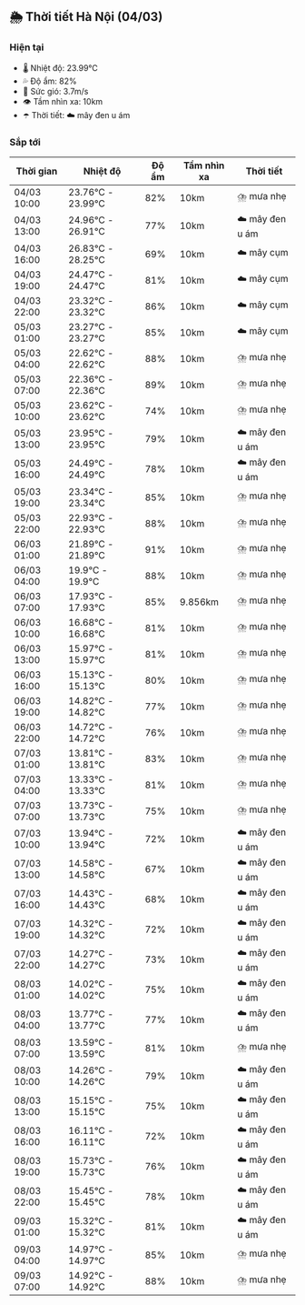 ## 🌦️ Thời tiết Hà Nội (04/03)

### Hiện tại

- 🌡️ Nhiệt độ: 23.99℃
- 💦 Độ ẩm: 82%
- 💨 Sức gió: 3.7m/s
- 👁️ Tầm nhìn xa: 10km
- ☂️ Thời tiết: ☁️ mây đen u ám

### Sắp tới

| Thời gian | Nhiệt độ | Độ ẩm | Tầm nhìn xa | Thời tiết |
| --- | --- | --- | --- | --- |
| 04/03 10:00 | 23.76℃ - 23.99℃ | 82% | 10km | ⛈️ mưa nhẹ |
| 04/03 13:00 | 24.96℃ - 26.91℃ | 77% | 10km | ☁️ mây đen u ám |
| 04/03 16:00 | 26.83℃ - 28.25℃ | 69% | 10km | ☁️ mây cụm |
| 04/03 19:00 | 24.47℃ - 24.47℃ | 81% | 10km | ☁️ mây cụm |
| 04/03 22:00 | 23.32℃ - 23.32℃ | 86% | 10km | ☁️ mây cụm |
| 05/03 01:00 | 23.27℃ - 23.27℃ | 85% | 10km | ☁️ mây cụm |
| 05/03 04:00 | 22.62℃ - 22.62℃ | 88% | 10km | ⛈️ mưa nhẹ |
| 05/03 07:00 | 22.36℃ - 22.36℃ | 89% | 10km | ⛈️ mưa nhẹ |
| 05/03 10:00 | 23.62℃ - 23.62℃ | 74% | 10km | ⛈️ mưa nhẹ |
| 05/03 13:00 | 23.95℃ - 23.95℃ | 79% | 10km | ☁️ mây đen u ám |
| 05/03 16:00 | 24.49℃ - 24.49℃ | 78% | 10km | ☁️ mây đen u ám |
| 05/03 19:00 | 23.34℃ - 23.34℃ | 85% | 10km | ⛈️ mưa nhẹ |
| 05/03 22:00 | 22.93℃ - 22.93℃ | 88% | 10km | ⛈️ mưa nhẹ |
| 06/03 01:00 | 21.89℃ - 21.89℃ | 91% | 10km | ⛈️ mưa nhẹ |
| 06/03 04:00 | 19.9℃ - 19.9℃ | 88% | 10km | ⛈️ mưa nhẹ |
| 06/03 07:00 | 17.93℃ - 17.93℃ | 85% | 9.856km | ⛈️ mưa nhẹ |
| 06/03 10:00 | 16.68℃ - 16.68℃ | 81% | 10km | ⛈️ mưa nhẹ |
| 06/03 13:00 | 15.97℃ - 15.97℃ | 81% | 10km | ⛈️ mưa nhẹ |
| 06/03 16:00 | 15.13℃ - 15.13℃ | 80% | 10km | ⛈️ mưa nhẹ |
| 06/03 19:00 | 14.82℃ - 14.82℃ | 77% | 10km | ⛈️ mưa nhẹ |
| 06/03 22:00 | 14.72℃ - 14.72℃ | 76% | 10km | ⛈️ mưa nhẹ |
| 07/03 01:00 | 13.81℃ - 13.81℃ | 83% | 10km | ⛈️ mưa nhẹ |
| 07/03 04:00 | 13.33℃ - 13.33℃ | 81% | 10km | ⛈️ mưa nhẹ |
| 07/03 07:00 | 13.73℃ - 13.73℃ | 75% | 10km | ⛈️ mưa nhẹ |
| 07/03 10:00 | 13.94℃ - 13.94℃ | 72% | 10km | ☁️ mây đen u ám |
| 07/03 13:00 | 14.58℃ - 14.58℃ | 67% | 10km | ☁️ mây đen u ám |
| 07/03 16:00 | 14.43℃ - 14.43℃ | 68% | 10km | ☁️ mây đen u ám |
| 07/03 19:00 | 14.32℃ - 14.32℃ | 72% | 10km | ☁️ mây đen u ám |
| 07/03 22:00 | 14.27℃ - 14.27℃ | 73% | 10km | ☁️ mây đen u ám |
| 08/03 01:00 | 14.02℃ - 14.02℃ | 75% | 10km | ☁️ mây đen u ám |
| 08/03 04:00 | 13.77℃ - 13.77℃ | 77% | 10km | ☁️ mây đen u ám |
| 08/03 07:00 | 13.59℃ - 13.59℃ | 81% | 10km | ⛈️ mưa nhẹ |
| 08/03 10:00 | 14.26℃ - 14.26℃ | 79% | 10km | ☁️ mây đen u ám |
| 08/03 13:00 | 15.15℃ - 15.15℃ | 75% | 10km | ☁️ mây đen u ám |
| 08/03 16:00 | 16.11℃ - 16.11℃ | 72% | 10km | ☁️ mây đen u ám |
| 08/03 19:00 | 15.73℃ - 15.73℃ | 76% | 10km | ☁️ mây đen u ám |
| 08/03 22:00 | 15.45℃ - 15.45℃ | 78% | 10km | ☁️ mây đen u ám |
| 09/03 01:00 | 15.32℃ - 15.32℃ | 81% | 10km | ☁️ mây đen u ám |
| 09/03 04:00 | 14.97℃ - 14.97℃ | 85% | 10km | ⛈️ mưa nhẹ |
| 09/03 07:00 | 14.92℃ - 14.92℃ | 88% | 10km | ⛈️ mưa nhẹ |
